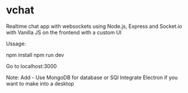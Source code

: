 # vchat


Realtime chat app with websockets using Node.js, 
Express and Socket.io 
with Vanilla JS on the frontend with a custom UI


Ussage:

npm install
npm run dev

Go to localhost:3000

Note: Add - Use MongoDB for database or SQl
Integrate Electron if you want to make into a desktop

